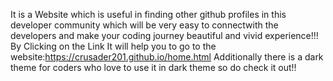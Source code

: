 It is a Website which is useful in finding other github profiles in this  developer community which will be very  easy to connectwith the developers and make  your coding journey beautiful and vivid experience!!!
By Clicking on the Link It will help you to go to the website:https://crusader201.github.io/home.html
Additionally there is a dark theme for coders who love to use it in dark theme so do check it out!!

